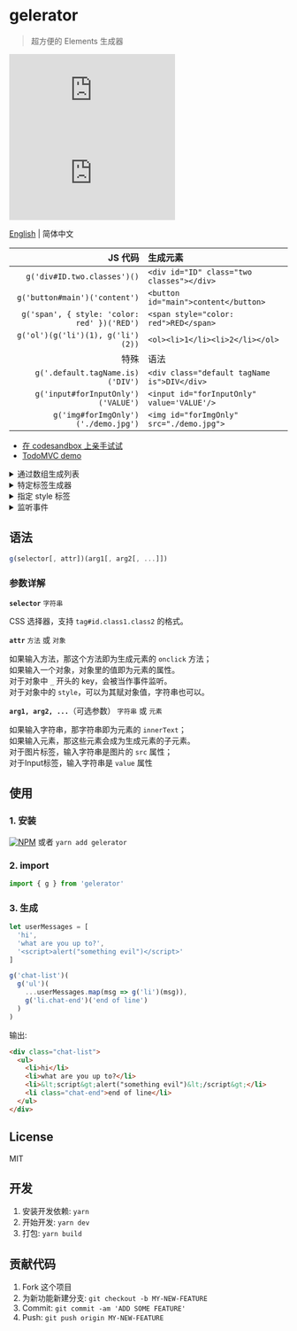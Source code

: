 # gelerator
> 超方便的 Elements 生成器

![](https://img.badgesize.io/gaoryrt/gelerator/master/dist/gelerator.min.js)
![](https://img.badgesize.io/gaoryrt/gelerator/master/dist/gelerator.min.js?compression=gzip)

[English](./README.md) | 简体中文

JS 代码 | 生成元素
---: | :---
`g('div#ID.two.classes')()` | `<div id="ID" class="two classes"></div>`
`g('button#main')('content')` | `<button id="main">content</button>`
`g('span', { style: 'color: red' })('RED')` | `<span style="color: red">RED</span>`
`g('ol')(g('li')(1), g('li')(2))` | `<ol><li>1</li><li>2</li></ol>`
特殊 | 语法
`g('.default.tagName.is)('DIV')` | `<div class="default tagName is">DIV</div>`
`g('input#forInputOnly')('VALUE')` | `<input id="forInputOnly" value='VALUE'/>`
`g('img#forImgOnly')('./demo.jpg')` | `<img id="forImgOnly" src="./demo.jpg">`

- [在 codesandbox 上亲手试试](https://codesandbox.io/s/gelerator-repl-i7ezn)
- [TodoMVC demo](https://codesandbox.io/s/gelerator-todomvc-8qije)

<details>
    <summary>通过数组生成列表</summary>

```javascript
const arr = ['a', 'b', 'c', 'd']

// 使用 es6 很方便
const ctnr = g('ol.ctnr')(
    ...arr.map((item, idx) => g('li')(item))
)
```
</details>

<details>
<summary>特定标签生成器</summary>

```javascript
const P = g('p', { ...some attrs })  // 特定 p 标签生成器，一次性生成复杂标签模版

const p1 = P('content1')
const p2 = P('content2')     // p1 和 p2 拥有同样的 attributes
```

</details>

<details>
<summary>指定 style 标签</summary>

```javascript
// 可以在 style 里写字符串
const el = g('#styled', {
    style: 'top: 1px; left: 1px'
})('content')

// 也可以直接写对象
const el = g('#styled', {
    style: {
        top: '1px',
        left: '1px'
    }
})('content')
```

</details>

<details>
    <summary>监听事件</summary>

```javascript
// 下划线开头的 key 会作为事件监听
const btn = g('button', {
  _click: () => alert('hello world')
})('click me')


const btn = g('button', () => alert('hello world'))('click me')
```

</details>

## 语法

```javascript
g(selector[, attr])(arg1[, arg2[, ...]])
```
### 参数详解

**`selector`**
`字符串`

CSS 选择器，支持 `tag#id.class1.class2` 的格式。

**`attr`**
`方法` 或 `对象`

如果输入方法，那这个方法即为生成元素的 `onclick` 方法；  
如果输入一个对象，对象里的值即为元素的属性。  
对于对象中 `_` 开头的 key，会被当作事件监听。  
对于对象中的 `style`，可以为其赋对象值，字符串也可以。

**`arg1, arg2, ...`**（可选参数）
`字符串` 或 `元素`

如果输入字符串，那字符串即为元素的 `innerText`；  
如果输入元素，那这些元素会成为生成元素的子元素。  
对于图片标签，输入字符串是图片的 `src` 属性；  
对于Input标签，输入字符串是 `value` 属性


## 使用

### 1. 安装
[![NPM](https://nodei.co/npm/gelerator.png?compact=true)](https://nodei.co/npm/gelerator/)
或者 `yarn add gelerator`

### 2. import
```javascript
import { g } from 'gelerator'
```

### 3. 生成
```javascript
let userMessages = [
  'hi',
  'what are you up to?',
  '<script>alert("something evil")</script>'
]

g('chat-list')(
  g('ul')(
    ...userMessages.map(msg => g('li')(msg)),
    g('li.chat-end')('end of line')
  )
)
```

输出:

```HTML
<div class="chat-list">
  <ul>
    <li>hi</li>
    <li>what are you up to?</li>
    <li>&lt;script&gt;alert("something evil")&lt;/script&gt;</li>
    <li class="chat-end">end of line</li>
  </ul>
</div>
```

## License
MIT

## 开发
1. 安装开发依赖: `yarn`
2. 开始开发: `yarn dev`
3. 打包: `yarn build`

## 贡献代码
1. Fork 这个项目
2. 为新功能新建分支: `git checkout -b MY-NEW-FEATURE`
3. Commit: `git commit -am 'ADD SOME FEATURE'`
4. Push: `git push origin MY-NEW-FEATURE`
